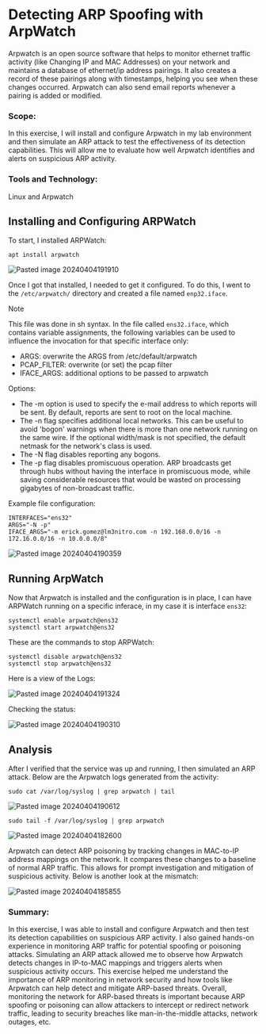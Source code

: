 # Detecting ARP Spoofing with ArpWatch

Arpwatch is an open source software that helps to monitor ethernet traffic activity (like Changing IP and MAC Addresses) on your network and maintains a database of ethernet/ip address pairings. It also creates a record of these pairings along with timestamps, helping you see when these changes occurred. Arpwatch can also send email reports whenever a pairing is added or modified.

### Scope:

In this exercise, I will install and configure Arpwatch in my lab environment and then simulate an ARP attack to test the effectiveness of its detection capabilities. This will allow me to evaluate how well Arpwatch identifies and alerts on suspicious ARP activity.

### Tools and Technology:
Linux and Arpwatch

## Installing and Configuring ARPWatch

To start, I installed ARPWatch:

```
apt install arpwatch
```

![Pasted image 20240404191910](https://github.com/lm3nitro/Projects/assets/55665256/a42e6239-19ba-429c-8a94-3bf07ab291ba)

Once I got that installed, I needed to get it configured. To do this, I went to the `/etc/arpwatch/` directory and created a file named `enp32.iface`. 

> [!NOTE]  
> This file was done in sh syntax. In the file called `ens32.iface`, which contains variable assignments, the following variables can be used to influence the invocation for that specific interface only:
> + ARGS: overwrite the ARGS from /etc/default/arpwatch
> + PCAP_FILTER: overwrite (or set) the pcap filter
> + IFACE_ARGS: additional options to be passed to arpwatch
> 
> Options:
> + The -m option is used to specify the e-mail address to which reports will be sent. By default, reports are sent to root on the local machine.
> + The -n flag specifies additional local networks. This can be useful to avoid 'bogon' warnings when there is more than one network running on the same wire. If the optional width/mask is not specified, the default netmask for the network's class is used.
> + The -N flag disables reporting any bogons.
> + The -p flag disables promiscuous operation. ARP broadcasts get through hubs without having the interface in promiscuous mode, while saving considerable resources that would be wasted on processing gigabytes of non-broadcast traffic.

Example file configuration:

```
INTERFACES="ens32"
ARGS="-N -p"
IFACE_ARGS="-m erick.gomez@lm3nitro.com -n 192.168.0.0/16 -n 172.16.0.0/16 -n 10.0.0.0/8"
```
![Pasted image 20240404190359](https://github.com/lm3nitro/Projects/assets/55665256/6d339024-7237-47d7-bb5c-c061fc725e19)

## Running ArpWatch

Now that Arpwatch is installed and the configuration is in place, I can have ARPWatch running on a specific inferace, in my case it is interface `ens32`:

```
systemctl enable arpwatch@ens32
systemctl start arpwatch@ens32
```

These are the commands to stop ARPWatch:

```
systemctl disable arpwatch@ens32
systemctl stop arpwatch@ens32
```

Here is a view of the Logs:

![Pasted image 20240404191324](https://github.com/lm3nitro/Projects/assets/55665256/1936dc2a-a171-46bd-826b-66c6bc17f41f)

Checking the status:

![Pasted image 20240404190310](https://github.com/lm3nitro/Projects/assets/55665256/20f8a4ca-b43b-4066-8549-55b310b6df2d)


## Analysis

After I verified that the service was up and running, I then simulated an ARP attack. Below are the Arpwatch logs generated from the activity:

```
sudo cat /var/log/syslog | grep arpwatch | tail
```

![Pasted image 20240404190612](https://github.com/lm3nitro/Projects/assets/55665256/59664832-0848-4718-8233-0fbac2cee537)

```
sudo tail -f /var/log/syslog | grep arpwatch
```

![Pasted image 20240404182600](https://github.com/lm3nitro/Projects/assets/55665256/0071107c-66dd-4365-b78b-cdc3dd8a4f7d)

Arpwatch can detect ARP poisoning by tracking changes in MAC-to-IP address mappings on the network. It compares these changes to a baseline of normal ARP traffic. This allows for prompt investigation and mitigation of suspicious activity. Below is another look at the mismatch:

![Pasted image 20240404185855](https://github.com/lm3nitro/Projects/assets/55665256/4e039006-6b3c-49cc-a317-bdc7ad3121c2)

### Summary: 

In this exercise, I was able to install and configure Arpwatch and then test its detection capabilities on suspicious ARP activity. I also gained hands-on experience in monitoring ARP traffic for potential spoofing or poisoning attacks. Simulating an ARP attack allowed me to observe how Arpwatch detects changes in IP-to-MAC mappings and triggers alerts when suspicious activity occurs. This exercise helped me understand the importance of ARP monitoring in network security and how tools like Arpwatch can help detect and mitigate ARP-based threats. Overall, monitoring the network for ARP-based threats is important because ARP spoofing or poisoning can allow attackers to intercept or redirect network traffic, leading to security breaches like man-in-the-middle attacks, network outages, etc.

